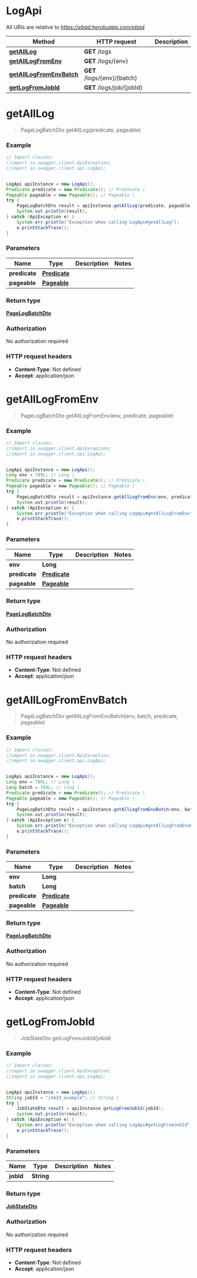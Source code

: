 # LogApi

All URIs are relative to *https://ebad.herokuapp.com/ebad*

Method | HTTP request | Description
------------- | ------------- | -------------
[**getAllLog**](LogApi.md#getAllLog) | **GET** /logs | 
[**getAllLogFromEnv**](LogApi.md#getAllLogFromEnv) | **GET** /logs/{env} | 
[**getAllLogFromEnvBatch**](LogApi.md#getAllLogFromEnvBatch) | **GET** /logs/{env}/{batch} | 
[**getLogFromJobId**](LogApi.md#getLogFromJobId) | **GET** /logs/job/{jobId} | 

<a name="getAllLog"></a>
# **getAllLog**
> PageLogBatchDto getAllLog(predicate, pageable)



### Example
```java
// Import classes:
//import io.swagger.client.ApiException;
//import io.swagger.client.api.LogApi;


LogApi apiInstance = new LogApi();
Predicate predicate = new Predicate(); // Predicate | 
Pageable pageable = new Pageable(); // Pageable | 
try {
    PageLogBatchDto result = apiInstance.getAllLog(predicate, pageable);
    System.out.println(result);
} catch (ApiException e) {
    System.err.println("Exception when calling LogApi#getAllLog");
    e.printStackTrace();
}
```

### Parameters

Name | Type | Description  | Notes
------------- | ------------- | ------------- | -------------
 **predicate** | [**Predicate**](.md)|  |
 **pageable** | [**Pageable**](.md)|  |

### Return type

[**PageLogBatchDto**](PageLogBatchDto.md)

### Authorization

No authorization required

### HTTP request headers

 - **Content-Type**: Not defined
 - **Accept**: application/json

<a name="getAllLogFromEnv"></a>
# **getAllLogFromEnv**
> PageLogBatchDto getAllLogFromEnv(env, predicate, pageable)



### Example
```java
// Import classes:
//import io.swagger.client.ApiException;
//import io.swagger.client.api.LogApi;


LogApi apiInstance = new LogApi();
Long env = 789L; // Long | 
Predicate predicate = new Predicate(); // Predicate | 
Pageable pageable = new Pageable(); // Pageable | 
try {
    PageLogBatchDto result = apiInstance.getAllLogFromEnv(env, predicate, pageable);
    System.out.println(result);
} catch (ApiException e) {
    System.err.println("Exception when calling LogApi#getAllLogFromEnv");
    e.printStackTrace();
}
```

### Parameters

Name | Type | Description  | Notes
------------- | ------------- | ------------- | -------------
 **env** | **Long**|  |
 **predicate** | [**Predicate**](.md)|  |
 **pageable** | [**Pageable**](.md)|  |

### Return type

[**PageLogBatchDto**](PageLogBatchDto.md)

### Authorization

No authorization required

### HTTP request headers

 - **Content-Type**: Not defined
 - **Accept**: application/json

<a name="getAllLogFromEnvBatch"></a>
# **getAllLogFromEnvBatch**
> PageLogBatchDto getAllLogFromEnvBatch(env, batch, predicate, pageable)



### Example
```java
// Import classes:
//import io.swagger.client.ApiException;
//import io.swagger.client.api.LogApi;


LogApi apiInstance = new LogApi();
Long env = 789L; // Long | 
Long batch = 789L; // Long | 
Predicate predicate = new Predicate(); // Predicate | 
Pageable pageable = new Pageable(); // Pageable | 
try {
    PageLogBatchDto result = apiInstance.getAllLogFromEnvBatch(env, batch, predicate, pageable);
    System.out.println(result);
} catch (ApiException e) {
    System.err.println("Exception when calling LogApi#getAllLogFromEnvBatch");
    e.printStackTrace();
}
```

### Parameters

Name | Type | Description  | Notes
------------- | ------------- | ------------- | -------------
 **env** | **Long**|  |
 **batch** | **Long**|  |
 **predicate** | [**Predicate**](.md)|  |
 **pageable** | [**Pageable**](.md)|  |

### Return type

[**PageLogBatchDto**](PageLogBatchDto.md)

### Authorization

No authorization required

### HTTP request headers

 - **Content-Type**: Not defined
 - **Accept**: application/json

<a name="getLogFromJobId"></a>
# **getLogFromJobId**
> JobStateDto getLogFromJobId(jobId)



### Example
```java
// Import classes:
//import io.swagger.client.ApiException;
//import io.swagger.client.api.LogApi;


LogApi apiInstance = new LogApi();
String jobId = "jobId_example"; // String | 
try {
    JobStateDto result = apiInstance.getLogFromJobId(jobId);
    System.out.println(result);
} catch (ApiException e) {
    System.err.println("Exception when calling LogApi#getLogFromJobId");
    e.printStackTrace();
}
```

### Parameters

Name | Type | Description  | Notes
------------- | ------------- | ------------- | -------------
 **jobId** | **String**|  |

### Return type

[**JobStateDto**](JobStateDto.md)

### Authorization

No authorization required

### HTTP request headers

 - **Content-Type**: Not defined
 - **Accept**: application/json

